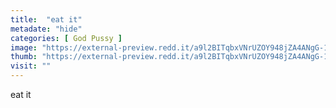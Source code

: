 ```yaml
---
title:  "eat it"
metadate: "hide"
categories: [ God Pussy ]
image: "https://external-preview.redd.it/a9l2BITqbxVNrUZOY948jZA4ANgG-1K7TlVfNW_FEs0.jpg?auto=webp&s=72414175fc860665aa713baf54f69486fee68f55"
thumb: "https://external-preview.redd.it/a9l2BITqbxVNrUZOY948jZA4ANgG-1K7TlVfNW_FEs0.jpg?width=640&crop=smart&auto=webp&s=03a7a71a439c608d1f2c332fa8aaca23b060b7c9"
visit: ""
---
```

eat it
